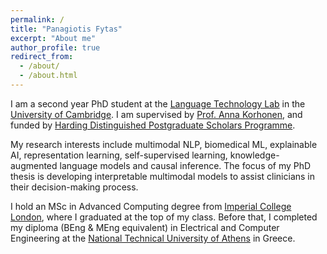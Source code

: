```yaml
---
permalink: /
title: "Panagiotis Fytas"
excerpt: "About me"
author_profile: true
redirect_from: 
  - /about/
  - /about.html
---
```


I am a second year PhD student at the [Language Technology Lab](https://ltl.mmll.cam.ac.uk/) in the [University of Cambridge](https://www.cam.ac.uk/). I am supervised by [Prof. Anna Korhonen](https://sites.google.com/site/annakorhonen/), and funded by [Harding Distinguished Postgraduate Scholars Programme](https://www.hardingscholars.fund.cam.ac.uk/).

My research interests include multimodal NLP, biomedical ML, explainable AI, representation learning, self-supervised learning, knowledge-augmented language models and causal inference. The focus of my PhD thesis is developing interpretable multimodal models to assist clinicians in their decision-making process.

I hold an MSc in Advanced Computing degree from [Imperial College London](https://www.imperial.ac.uk/), where I graduated at the top of my class. Before that, I completed my diploma (BEng & MEng equivalent) in Electrical and Computer Engineering at the [National Technical University of Athens](https://www.ntua.gr/en/) in Greece.
